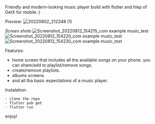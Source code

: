 Friendly and modern-looking music player build with flutter and hlep of GetX for mobile :)

*Preview:*
![20220802_212348 (1)](https://user-images.githubusercontent.com/93007857/182433841-4d4598b2-338b-4610-bcd2-c36e544aa6a1.gif)

*Screen shots*
![Screenshot_20220812_154215_com example music_test](https://user-images.githubusercontent.com/93007857/184343204-e0b72e33-d555-4e35-95f4-fc140f33d357.jpg)![Screenshot_20220812_154220_com example music_test](https://user-images.githubusercontent.com/93007857/184343219-b41dcdf2-7200-469d-b139-48b4f46013c6.jpg)![Screenshot_20220812_154230_com example music_test](https://user-images.githubusercontent.com/93007857/184343235-3d5d9956-cbc6-4552-aa5d-daaef8d554d0.jpg)

Features:
- home screen that includes all the available songs on your phone. you can share/add to playlist/remove songs.
- create/remove playlists.
- albums screens.
- and all tha basic expectations of a music player.

Instalation:
```
- clone the repo
- flutter pub get
- flutter run
```
enjoy!
